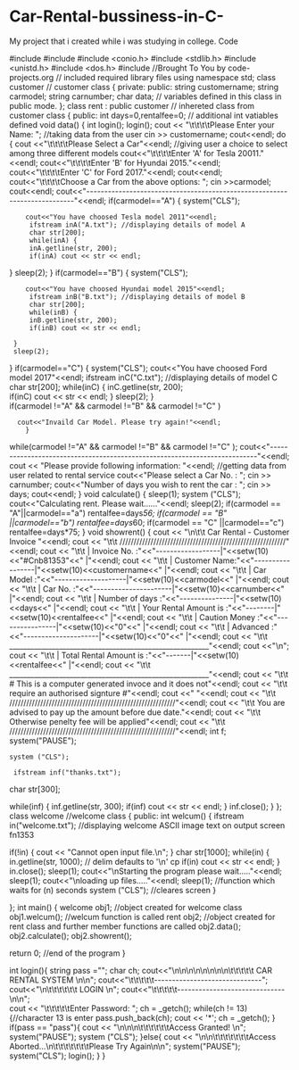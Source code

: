 # Car-Rental-bussiness-in-C-
My project that i created while i was studying in college.
Code

#include <iostream>
#include <fstream>
#include <conio.h>
#include <stdlib.h>
#include <unistd.h>
#include <dos.h>
#include <iomanip> 
//Brought To You by code-projects.org
// included required library files
using namespace std;
class customer // customer class
{
	private:
	public:
	string customername;
    string carmodel;
    string carnumber;
    char data;
    // variables defined in this class in public mode.
};
class rent : public customer // inhereted class from customer class
{
	public:
	int days=0,rentalfee=0; // additional int vatiables defined
	void data()
	{
		int login();
	login();
	cout << "\t\t\t\tPlease Enter your Name: "; //taking data from the user
    cin >> customername;
    cout<<endl;
    do
    {
        cout <<"\t\t\t\tPlease Select a Car"<<endl; //giving user a choice to select among three different models
        cout<<"\t\t\t\tEnter 'A' for Tesla 20011."<<endl;
        cout<<"\t\t\t\tEnter 'B' for Hyundai 2015."<<endl;
        cout<<"\t\t\t\tEnter 'C' for Ford 2017."<<endl;
        cout<<endl;
        cout<<"\t\t\t\tChoose a Car from the above options: ";
        cin >>carmodel;
        cout<<endl;
 cout<<"--------------------------------------------------------------------------"<<endl;
 if(carmodel=="A")
 {
 	system("CLS");
 
		cout<<"You have choosed Tesla model 2011"<<endl;
		 ifstream inA("A.txt"); //displaying details of model A
         char str[200];
         while(inA) {
         inA.getline(str, 200);  
         if(inA) cout << str << endl;
}
sleep(2);
  }
  if(carmodel=="B")
  {
  	system("CLS");
  
		cout<<"You have choosed Hyundai model 2015"<<endl;
		 ifstream inB("B.txt"); //displaying details of model B
         char str[200];
         while(inB) {
         inB.getline(str, 200);  
         if(inB) cout << str << endl;
         
     }
     sleep(2);
 }
 if(carmodel=="C")
 {
 	system("CLS");
	     cout<<"You have choosed Ford model 2017"<<endl;
		 ifstream inC("C.txt"); //displaying details of model C
         char str[200];
         while(inC) {
         inC.getline(str, 200);  
         if(inC) cout << str << endl;
     }
     sleep(2);
}  
if(carmodel !="A" && carmodel !="B" &&  carmodel !="C" )
     
      cout<<"Invaild Car Model. Please try again!"<<endl;
        }
while(carmodel !="A" && carmodel !="B" &&  carmodel !="C" );
    cout<<"--------------------------------------------------------------------------"<<endl;
    cout << "Please provide following information: "<<endl; 
	//getting data from user related to rental service
    cout<<"Please select a Car No. : ";
    cin >> carnumber;
    cout<<"Number of days you wish to rent the car : ";
    cin >> days;
    cout<<endl;
	}
	void calculate()
	{
		sleep(1);
		system ("CLS");
		cout<<"Calculating rent. Please wait......"<<endl;
		sleep(2);
		if(carmodel == "A"||carmodel=="a")
        rentalfee=days*56;
        if(carmodel == "B" ||carmodel=="b")
        rentalfee=days*60;
        if(carmodel == "C" ||carmodel=="c")
        rentalfee=days*75;
    }
void showrent()
    {
    cout << "\n\t\t                       Car Rental - Customer Invoice                  "<<endl;
    cout << "\t\t	///////////////////////////////////////////////////////////"<<endl;
    cout << "\t\t	| Invoice No. :"<<"------------------|"<<setw(10)<<"#Cnb81353"<<" |"<<endl;
    cout << "\t\t	| Customer Name:"<<"-----------------|"<<setw(10)<<customername<<" |"<<endl;
    cout << "\t\t	| Car Model :"<<"--------------------|"<<setw(10)<<carmodel<<" |"<<endl;
    cout << "\t\t	| Car No. :"<<"----------------------|"<<setw(10)<<carnumber<<" |"<<endl;
    cout << "\t\t	| Number of days :"<<"---------------|"<<setw(10)<<days<<" |"<<endl;
    cout << "\t\t	| Your Rental Amount is :"<<"--------|"<<setw(10)<<rentalfee<<" |"<<endl;
    cout << "\t\t	| Caution Money :"<<"----------------|"<<setw(10)<<"0"<<" |"<<endl;
    cout << "\t\t	| Advanced :"<<"---------------------|"<<setw(10)<<"0"<<" |"<<endl;
    cout << "\t\t	 ________________________________________________________"<<endl;
    cout <<"\n";
    cout << "\t\t	| Total Rental Amount is :"<<"-------|"<<setw(10)<<rentalfee<<" |"<<endl;
    cout << "\t\t	 ________________________________________________________"<<endl;
    cout << "\t\t	 # This is a computer generated invoce and it does not"<<endl;
    cout << "\t\t	 require an authorised signture #"<<endl;
    cout <<" "<<endl;
    cout << "\t\t	///////////////////////////////////////////////////////////"<<endl;
    cout << "\t\t	You are advised to pay up the amount before due date."<<endl;
    cout << "\t\t	Otherwise penelty fee will be applied"<<endl;
    cout << "\t\t	///////////////////////////////////////////////////////////"<<endl;
    int f;
    system("PAUSE");
    
    system ("CLS");
    
     ifstream inf("thanks.txt");

  
  char str[300];

  while(inf) {
    inf.getline(str, 300);
    if(inf) cout << str << endl;
  }
  inf.close();
	}
};
class welcome //welcome class
{
	public:
	int welcum()
	{
 ifstream in("welcome.txt"); //displaying welcome ASCII image text on output screen fn1353

  if(!in) {
    cout << "Cannot open input file.\n";
  }
  char str[1000];
  while(in) {
    in.getline(str, 1000);  // delim defaults to '\n' cp
    if(in) cout << str << endl;
  }
  in.close();
  sleep(1);
  cout<<"\nStarting the program please wait....."<<endl;
  sleep(1);
  cout<<"\nloading up files....."<<endl;
  sleep(1); //function which waits for (n) seconds
  system ("CLS"); //cleares screen
}

};
int main()
{
welcome obj1; //object created for welcome class
obj1.welcum(); //welcum function is called
rent obj2; 
//object created for rent class and further member functions are called
obj2.data();
obj2.calculate();
obj2.showrent();

return 0; //end of the program
}

int login(){
   string pass ="";
   char ch;
   cout<<"\n\n\n\n\n\n\n\n\t\t\t\t\t       CAR RENTAL SYSTEM \n\n";
   cout<<"\t\t\t\t\t------------------------------";
   cout<<"\n\t\t\t\t\t\t     LOGIN \n";	
   cout<<"\t\t\t\t\t------------------------------\n\n";	
   cout << "\t\t\t\t\tEnter Password: ";
   ch = _getch();
   while(ch != 13){//character 13 is enter
      pass.push_back(ch);
      cout << '*';
      ch = _getch();
   }
   if(pass == "pass"){
      cout << "\n\n\n\t\t\t\t\t\tAccess Granted! \n";
      system("PAUSE");
      system ("CLS");
   }else{
      cout << "\n\n\t\t\t\t\t\t\tAccess Aborted...\n\t\t\t\t\t\t\tPlease Try Again\n\n";
      system("PAUSE");
      system("CLS");
      login();
   }
}

